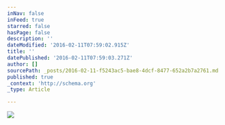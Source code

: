 ```yaml
---
inNav: false
inFeed: true
starred: false
hasPage: false
description: ''
dateModified: '2016-02-11T07:59:02.915Z'
title: ''
datePublished: '2016-02-11T07:59:03.271Z'
author: []
sourcePath: _posts/2016-02-11-f5243ac5-bae8-4dcf-8477-652a2b7a2761.md
published: true
_context: 'http://schema.org'
_type: Article

---
```

![](https://the-grid-user-content.s3-us-west-2.amazonaws.com/4ba92ff6-07c7-417a-88a7-93e2f86dd84d.png)